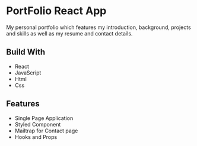 # PortFolio React App
<p>My personal portfolio which features my introduction, background, projects and skills as well as my resume and contact details.</p>
<h2>Build With</h2>
<ul>
  <li>React</li>
   <li>JavaScript</li>
   <li>Html</li>
   <li>Css</li>
</ul>
<h2>Features</h2>
<ul>
  <li>Single Page Application</li>
   <li>Styled Component</li>
   <li>Mailtrap for Contact page</li>
   <li>Hooks and Props</li>
</ul>
